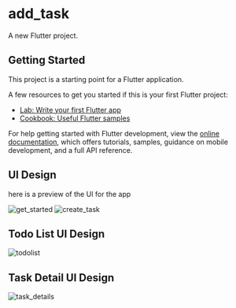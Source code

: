 # add_task

A new Flutter project.

## Getting Started

This project is a starting point for a Flutter application.

A few resources to get you started if this is your first Flutter project:

- [Lab: Write your first Flutter app](https://docs.flutter.dev/get-started/codelab)
- [Cookbook: Useful Flutter samples](https://docs.flutter.dev/cookbook)

For help getting started with Flutter development, view the
[online documentation](https://docs.flutter.dev/), which offers tutorials,
samples, guidance on mobile development, and a full API reference.

## UI Design 
here is a preview of the UI for the app

![get_started](https://github.com/user-attachments/assets/e4e10762-ad2c-464d-af2d-10950f7dc557) 
![create_task](https://github.com/user-attachments/assets/456e8b6f-040b-4416-8d4c-d956ae158cb7)
## Todo List UI Design
![todolist](https://github.com/user-attachments/assets/a946dc4f-315b-40db-844b-a9b42f8648f4)
## Task Detail UI Design
![task_details](https://github.com/user-attachments/assets/9bd009d6-42f4-405c-8160-4d9574742510)



